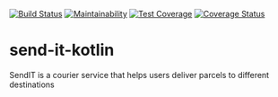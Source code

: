 [![Build Status](https://travis-ci.com/IEnoobong/send-it-kotlin.svg?branch=master)](https://travis-ci.com/IEnoobong/send-it-kotlin) [![Maintainability](https://api.codeclimate.com/v1/badges/89aba3feb08848509566/maintainability)](https://codeclimate.com/github/IEnoobong/send-it-kotlin/maintainability)  [![Test Coverage](https://api.codeclimate.com/v1/badges/89aba3feb08848509566/test_coverage)](https://codeclimate.com/github/IEnoobong/send-it-kotlin/test_coverage) [![Coverage Status](https://coveralls.io/repos/github/IEnoobong/send-it-kotlin/badge.svg?branch=master)](https://coveralls.io/github/IEnoobong/send-it-kotlin?branch=master)

# send-it-kotlin    
SendIT is a courier service that helps users deliver parcels to different destinations
